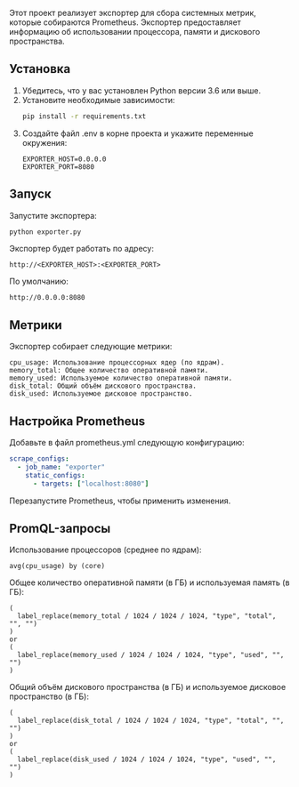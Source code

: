 Этот проект реализует экспортер для сбора системных метрик, которые собираются Prometheus. Экспортер предоставляет информацию об использовании процессора, памяти и дискового пространства.

## Установка

1. Убедитесь, что у вас установлен Python версии 3.6 или выше.
2. Установите необходимые зависимости:
   ```bash
   pip install -r requirements.txt
   ```
3. Создайте файл .env в корне проекта и укажите переменные окружения:
    ```
    EXPORTER_HOST=0.0.0.0
    EXPORTER_PORT=8080
    ```
## Запуск
Запустите экспортера:
```bash
python exporter.py
```
Экспортер будет работать по адресу:
```
http://<EXPORTER_HOST>:<EXPORTER_PORT>
```
По умолчанию:
```
http://0.0.0.0:8080
```
## Метрики
Экспортер собирает следующие метрики:
```
cpu_usage: Использование процессорных ядер (по ядрам).
memory_total: Общее количество оперативной памяти.
memory_used: Используемое количество оперативной памяти.
disk_total: Общий объём дискового пространства.
disk_used: Используемое дисковое пространство.
```
## Настройка Prometheus
Добавьте в файл prometheus.yml следующую конфигурацию:

```yaml
scrape_configs:
  - job_name: "exporter"
    static_configs:
      - targets: ["localhost:8080"]
```
Перезапустите Prometheus, чтобы применить изменения.

## PromQL-запросы
Использование процессоров (среднее по ядрам):

```promql
avg(cpu_usage) by (core)
```
Общее количество оперативной памяти (в ГБ) и используемая память (в ГБ):

```promql
(
  label_replace(memory_total / 1024 / 1024 / 1024, "type", "total", "", "")
)
or
(
  label_replace(memory_used / 1024 / 1024 / 1024, "type", "used", "", "")
)
```
Общий объём дискового пространства (в ГБ) и используемое дисковое пространство (в ГБ):

```promql
(
  label_replace(disk_total / 1024 / 1024 / 1024, "type", "total", "", "")
)
or
(
  label_replace(disk_used / 1024 / 1024 / 1024, "type", "used", "", "")
)
```
